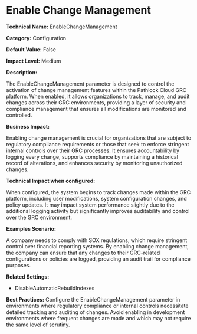 # Enable Change Management

**Technical Name:** EnableChangeManagement

**Category:** Configuration

**Default Value:** False

**Impact Level:** Medium

**Description:**

The EnableChangeManagement parameter is designed to control the activation of change management features within the Pathlock Cloud GRC platform. When enabled, it allows organizations to track, manage, and audit changes across their GRC environments, providing a layer of security and compliance management that ensures all modifications are monitored and controlled.

**Business Impact:**

Enabling change management is crucial for organizations that are subject to regulatory compliance requirements or those that seek to enforce stringent internal controls over their GRC processes. It ensures accountability by logging every change, supports compliance by maintaining a historical record of alterations, and enhances security by monitoring unauthorized changes.

**Technical Impact when configured:**

When configured, the system begins to track changes made within the GRC platform, including user modifications, system configuration changes, and policy updates. It may impact system performance slightly due to the additional logging activity but significantly improves auditability and control over the GRC environment.

**Examples Scenario:**

A company needs to comply with SOX regulations, which require stringent control over financial reporting systems. By enabling change management, the company can ensure that any changes to their GRC-related configurations or policies are logged, providing an audit trail for compliance purposes.

**Related Settings:**

- DisableAutomaticRebuildIndexes

**Best Practices:** Configure the EnableChangeManagement parameter in environments where regulatory compliance or internal controls necessitate detailed tracking and auditing of changes. Avoid enabling in development environments where frequent changes are made and which may not require the same level of scrutiny.
